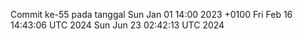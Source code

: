 Commit ke-55 pada tanggal Sun Jan 01 14:00 2023 +0100
Fri Feb 16 14:43:06 UTC 2024
Sun Jun 23 02:42:13 UTC 2024
